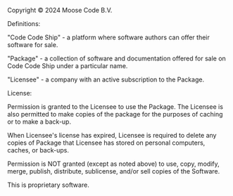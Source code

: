 Copyright © 2024 Moose Code B.V.

Definitions:

"Code Code Ship" - a platform where software authors can offer their software for sale.

"Package" - a collection of software and documentation offered for sale on Code Code Ship under a particular name.

"Licensee" - a company with an active subscription to the Package.

License:

Permission is granted to the Licensee to use the Package. The Licensee is also permitted to make copies of the package for the purposes of caching or to make a back-up.

When Licensee's license has expired, Licensee is required to delete any copies of Package that Licensee has stored on personal computers, caches, or back-ups.

Permission is NOT granted (except as noted above) to use, copy, modify, merge, publish, distribute, sublicense, and/or sell copies of the Software.

This is proprietary software.
